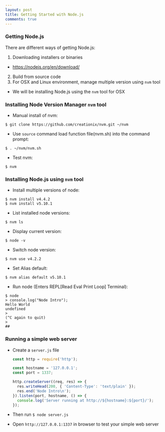 ```yaml
---
layout: post
title: Getting Started with Node.js
comments: true
---
```


### Getting Node.js

There are different ways of getting Node.js:  

1. Downloading installers or binaries
  - https://nodejs.org/en/download/  
2. Build from source code
3. For OSX and Linux environment, manage multiple version using `nvm` tool
  - We will be installing Node.js using the `nvm` tool for OSX  

### Installing Node Version Manager `nvm` tool  

- Manual install of nvm:  

```shell
$ git clone https://github.com/creationix/nvm.git ~/nvm
```

- Use `source` command load function file(nvm.sh) into the command prompt:  

```shell
$ . ~/nvm/nvm.sh
```

- Test nvm:

```shell
$ nvm
```

### Installing Node.js using `nvm` tool

- Install multiple versions of node:

```shell
$ nvm install v4.4.2
$ nvm install v5.10.1
```

- List installed node versions:

```shell
$ nvm ls
```

- Display current version:

```shell
$ node -v
```

- Switch node version:

```shell
$ nvm use v4.2.2
```

- Set Alias default:

```shell
$ nvm alias default v5.10.1
```

- Run node (Enters REPL[Read Eval Print Loop] Terminal):

```shell
$ node
> console.log("Node Intro");
Hello World
undefined
>
(^C again to quit)
>
##
```

### Running a simple web server
- Create a `server.js` file

  ```js
  const http = require('http');

  const hostname = '127.0.0.1';
  const port = 1337;

  http.createServer((req, res) => {
    res.writeHead(200, { 'Content-Type': 'text/plain' });
    res.end('Node Intro\n');
  }).listen(port, hostname, () => {
    console.log('Server running at http://${hostname}:${port}/');
  });
  ```
- Then run `$ node server.js`
- Open `http://127.0.0.1:1337` in browser to test your simple web server
